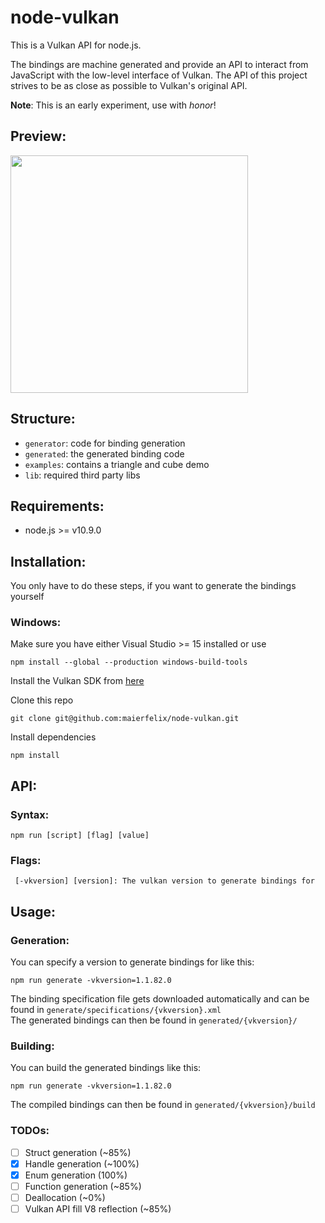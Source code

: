 # node-vulkan
This is a Vulkan API for node.js.

The bindings are machine generated and provide an API to interact from JavaScript with the low-level interface of Vulkan. The API of this project strives to be as close as possible to Vulkan's original API.

**Note**: This is an early experiment, use with *honor*!

## Preview:<br/>
<img src="https://i.imgur.com/pT76hSl.gif" width="380">

## Structure:
 - `generator`: code for binding generation
 - `generated`: the generated binding code
 - `examples`: contains a triangle and cube demo
 - `lib`: required third party libs

## Requirements:
 - node.js >= v10.9.0

## Installation:
You only have to do these steps, if you want to generate the bindings yourself

### Windows:
Make sure you have either Visual Studio >= 15 installed or use
````
npm install --global --production windows-build-tools
````

Install the Vulkan SDK from [here](https://vulkan.lunarg.com/sdk/home#windows)

Clone this repo
````
git clone git@github.com:maierfelix/node-vulkan.git
````

Install dependencies
````
npm install
````

## API:

### Syntax:
````
npm run [script] [flag] [value]
````

### Flags:
````
 [-vkversion] [version]: The vulkan version to generate bindings for
````

## Usage:

### Generation:
You can specify a version to generate bindings for like this:
````
npm run generate -vkversion=1.1.82.0
````

The binding specification file gets downloaded automatically and can be found in `generate/specifications/{vkversion}.xml`<br/>
The generated bindings can then be found in `generated/{vkversion}/`

### Building:
You can build the generated bindings like this:
````
npm run generate -vkversion=1.1.82.0
````

The compiled bindings can then be found in `generated/{vkversion}/build`

### TODOs:
 - [ ] Struct generation (~85%)
 - [x] Handle generation (~100%)
 - [x] Enum generation (100%)
 - [ ] Function generation (~85%)
 - [ ] Deallocation (~0%)
 - [ ] Vulkan API fill V8 reflection (~85%)
